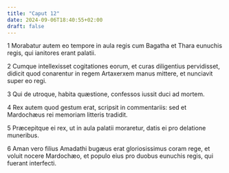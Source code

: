 ```yaml
---
title: "Caput 12"
date: 2024-09-06T18:40:55+02:00
draft: false
---
```




1 Morabatur autem eo tempore in aula regis cum Bagatha et Thara eunuchis regis, qui ianitores erant palatii.

2 Cumque intellexisset cogitationes eorum, et curas diligentius pervidisset, didicit quod conarentur in regem Artaxerxem manus mittere, et nunciavit super eo regi.

3 Qui de utroque, habita quæstione, confessos iussit duci ad mortem.

4 Rex autem quod gestum erat, scripsit in commentariis: sed et Mardochæus rei memoriam litteris tradidit.

5 Præcepitque ei rex, ut in aula palatii moraretur, datis ei pro delatione muneribus.

6 Aman vero filius Amadathi bugæus erat gloriosissimus coram rege, et voluit nocere Mardochæo, et populo eius pro duobus eunuchis regis, qui fuerant interfecti.


